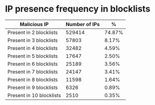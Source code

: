 # IP presence frequency in blocklists
| Malicious IP | Number of IPs | % |
|----|----|----|
| Present in 2 blocklists | 529414 | 74.87% |
| Present in 3 blocklists | 57803 | 8.17% |
| Present in 4 blocklists | 32482 | 4.59% |
| Present in 5 blocklists | 17647 | 2.50% |
| Present in 6 blocklists | 25189 | 3.56% |
| Present in 7 blocklists | 24147 | 3.41% |
| Present in 8 blocklists | 11598 | 1.64% |
| Present in 9 blocklists | 6326 | 0.89% |
| Present in 10 blocklists | 2510 | 0.35% |
